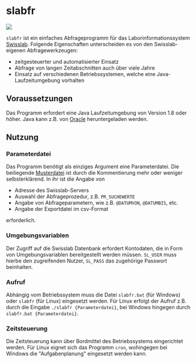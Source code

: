 # slabfr

![](https://github.com/joheli/slabfr/workflows/Java%20CI/badge.svg)

`slabfr` ist ein einfaches Abfrageprogramm für das Laborinformationssystem [Swisslab](https://www.nexus-swisslab.de). Folgende Eigenschaften unterscheiden es von den Swisslab-eigenen Abfragewerkzeugen:

  * zeitgesteuerter und automatisierter Einsatz 
  * Abfrage von langen Zeitabschnitten auch über viele Jahre
  * Einsatz auf verschiedenen Betriebssystemen, welche eine Java-Laufzeitumgebung vorhalten

## Voraussetzungen

Das Programm erfordert eine Java Laufzeitumgebung von Version 1.8 oder höher. Java kann z.B. von [Oracle](https://www.java.com/de/download/) heruntergeladen werden.
  
## Nutzung

### Parameterdatei

Das Programm benötigt als einziges Argument eine Parameterdatei. Die beiliegende [Musterdatei](Parameterdatei/Parameter.Muster) ist durch die Kommentierung mehr oder weniger selbsterklärend. In ihr ist die Angabe von

  * Adresse des Swisslab-Servers
  * Auswahl der Abfrageprozedur, z.B. `PR_SUCHEWERTE`
  * Angabe von Abfrageparametern, wie z.B. `@DATUMVON`, `@DATUMBIS`, etc.
  * Angabe der Exportdatei im csv-Format
  
erforderlich.

### Umgebungsvariablen

Der Zugriff auf die Swisslab Datenbank erfordert Kontodaten, die in Form von Umgebungsvariablen bereitgestellt werden müssen. `SL_USER` muss hierbe den zugreifenden Nutzer, `SL_PASS` das zugehörige Passwort beinhalten.

### Aufruf

Abhängig vom Betriebssystem muss die Datei `slabfr.bat` (für Windows) oder `slabfr` (für Linux) eingesetzt werden. Für Linux erfolgt der Aufruf z.B. durch die Eingabe `./slabfr {Parameterdatei}`, bei Windows hingegen durch `slabfr.bat {Parameterdatei}`.

### Zeitsteuerung

Die Zeitsteuerung kann über Bordmittel des Betriebssystems eingerichtet werden. Für Linux eignet sich das Programm `cron`, wohingegen bei Windows die "Aufgabenplanung" eingesetzt werden kann. 




